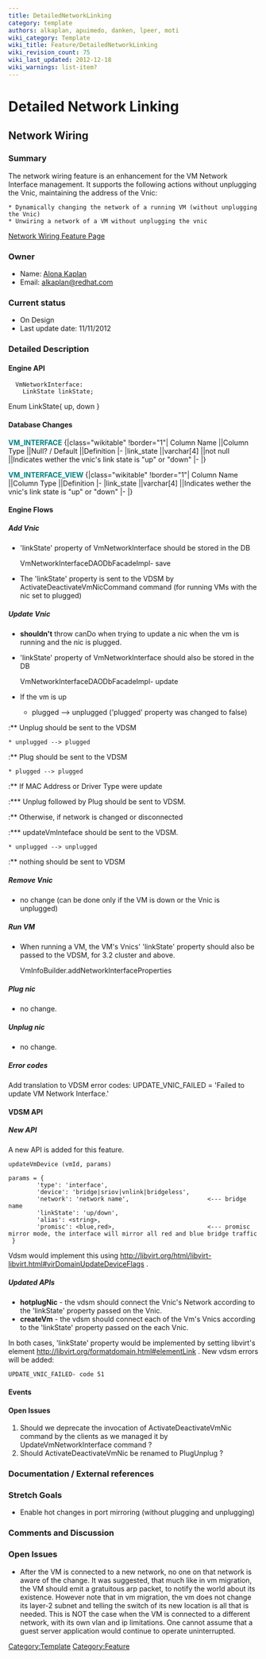 ```yaml
---
title: DetailedNetworkLinking
category: template
authors: alkaplan, apuimedo, danken, lpeer, moti
wiki_category: Template
wiki_title: Feature/DetailedNetworkLinking
wiki_revision_count: 75
wiki_last_updated: 2012-12-18
wiki_warnings: list-item?
---
```


# Detailed Network Linking

## Network Wiring

### Summary

The network wiring feature is an enhancement for the VM Network Interface management. It supports the following actions without unplugging the Vnic, maintaining the address of the Vnic:

    * Dynamically changing the network of a running VM (without unplugging the Vnic)
    * Unwiring a network of a VM without unplugging the vnic
[Network Wiring Feature Page](http://ovirt.org/wiki/Feature/NetworkWiring)

### Owner

*   Name: [ Alona Kaplan](User:alkaplan)
*   Email: <alkaplan@redhat.com>

### Current status

*   On Design
*   Last update date: 11/11/2012

### Detailed Description

#### Engine API

      VmNetworkInterface:
        LinkState linkState;

Enum LinkState{ up, down }

#### Database Changes

<span style="color:Teal">**VM_INTERFACE**</span>
{|class="wikitable" !border="1"| Column Name ||Column Type ||Null? / Default ||Definition |- |link_state ||varchar[4] ||not null ||Indicates wether the vnic's link state is "up" or "down" |- |}

<span style="color:Teal">**VM_INTERFACE_VIEW**</span>
{|class="wikitable" !border="1"| Column Name ||Column Type ||Definition |- |link_state ||varchar[4] ||Indicates wether the vnic's link state is "up" or "down" |- |}

#### Engine Flows

##### Add Vnic

*   'linkState' property of VmNetworkInterface should be stored in the DB

      VmNetworkInterfaceDAODbFacadeImpl- save

*   The 'linkState' property is sent to the VDSM by ActivateDeactivateVmNicCommand command (for running VMs with the nic set to plugged)

##### Update Vnic

*   **shouldn't** throw canDo when trying to update a nic when the vm is running and the nic is plugged.
*   'linkState' property of VmNetworkInterface should also be stored in the DB

      VmNetworkInterfaceDAODbFacadeImpl- update

*   If the vm is up

    * plugged --> unplugged ('plugged' property was changed to false)

:\*\* Unplug should be sent to the VDSM

    * unplugged --> plugged

:\*\* Plug should be sent to the VDSM

    * plugged --> plugged

:\*\* If MAC Address or Driver Type were update

:\*\*\* Unplug followed by Plug should be sent to VDSM.

:\*\* Otherwise, if network is changed or disconnected

:\*\*\* updateVmInteface should be sent to the VDSM.

    * unplugged --> unplugged

:\*\* nothing should be sent to VDSM

##### Remove Vnic

*   no change (can be done only if the VM is down or the Vnic is unplugged)

##### Run VM

*   When running a VM, the VM's Vnics' 'linkState' property should also be passed to the VDSM, for 3.2 cluster and above.

      VmInfoBuilder.addNetworkInterfaceProperties

##### Plug nic

*   no change.

##### Unplug nic

*   no change.

##### Error codes

Add translation to VDSM error codes: UPDATE_VNIC_FAILED = 'Failed to update VM Network Interface.'

#### VDSM API

##### New API

A new API is added for this feature.

    updateVmDevice (vmId, params)

    params = {
            'type': 'interface',
            'device': 'bridge|sriov|vnlink|bridgeless',
            'network': 'network name',                      <--- bridge name
            'linkState': 'up/down',
            'alias': <string>,      
            'promisc': <blue,red>,                          <--- promisc mirror mode, the interface will mirror all red and blue bridge traffic
     }

Vdsm would implement this using <http://libvirt.org/html/libvirt-libvirt.html#virDomainUpdateDeviceFlags> .

##### Updated APIs

*   **hotplugNic** - the vdsm should connect the Vnic's Network according to the 'linkState' property passed on the Vnic.
*   **createVm** - the vdsm should connect each of the Vm's Vnics according to the 'linkState' property passed on the each Vnic.

In both cases, 'linkState' property would be implemented by setting libvirt's <link state> element <http://libvirt.org/formatdomain.html#elementLink> . New vdsm errors will be added:

    UPDATE_VNIC_FAILED- code 51

#### Events

#### Open Issues

1.  Should we deprecate the invocation of ActivateDeactivateVmNic command by the clients as we managed it by UpdateVmNetworkInterface command ?
2.  Should ActivateDeactivateVmNic be renamed to PlugUnplug ?

### Documentation / External references

### Stretch Goals

*   Enable hot changes in port mirroring (without plugging and unplugging)

### Comments and Discussion

### Open Issues

*   After the VM is connected to a new network, no one on that network is aware of the change. It was suggested, that much like in vm migration, the VM should emit a gratuitous arp packet, to notify the world about its existence. However note that in vm migration, the vm does not change its layer-2 subnet and telling the switch of its new location is all that is needed. This is NOT the case when the VM is connected to a different network, with its own vlan and ip limitations. One cannot assume that a guest server application would continue to operate uninterrupted.

<Category:Template> <Category:Feature>
